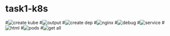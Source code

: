 # task1-k8s
#![create kube](https://github.com/HebaShaban/task1-k8s/assets/128882939/bffb850e-696e-41ad-8c8c-7a5baaab6b74)
#![output](https://github.com/HebaShaban/task1-k8s/assets/128882939/99600545-664a-4b76-a144-56c083fff462)
#![create dep](https://github.com/HebaShaban/task1-k8s/assets/128882939/7577c1e7-ee4c-4a86-907c-727f87a841ca)
#![nginx](https://github.com/HebaShaban/task1-k8s/assets/128882939/5662cdc2-e6f8-4141-ac04-d1d32ca3ea2c)
#![debug](https://github.com/HebaShaban/task1-k8s/assets/128882939/ea2efda3-14ec-4c7a-8b78-2972c95b0ca6)
#![service](https://github.com/HebaShaban/task1-k8s/assets/128882939/5b4b477b-cedd-479d-a824-2069bfc4822c)
#![html](https://github.com/HebaShaban/task1-k8s/assets/128882939/37460cfb-d0c3-49c1-a436-a58a727f9b42)
#![pods](https://github.com/HebaShaban/task1-k8s/assets/128882939/dbed850f-d115-4850-98e3-4eb1ca52a370)
#![get all](https://github.com/HebaShaban/task1-k8s/assets/128882939/a5995ecb-0c11-49ad-be94-7f8665554255)



